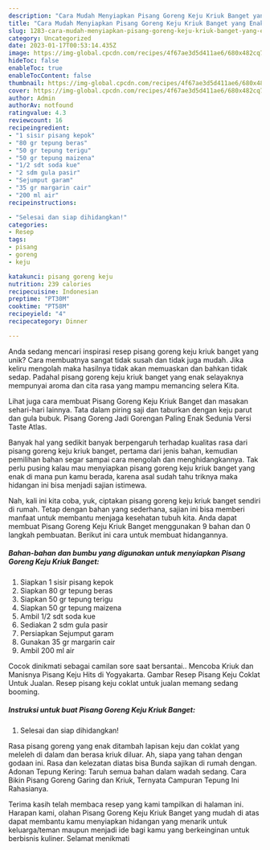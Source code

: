 ```yaml
---
description: "Cara Mudah Menyiapkan Pisang Goreng Keju Kriuk Banget yang Enak"
title: "Cara Mudah Menyiapkan Pisang Goreng Keju Kriuk Banget yang Enak"
slug: 1283-cara-mudah-menyiapkan-pisang-goreng-keju-kriuk-banget-yang-enak
category: Uncategorized
date: 2023-01-17T00:53:14.435Z
image: https://img-global.cpcdn.com/recipes/4f67ae3d5d411ae6/680x482cq70/pisang-goreng-keju-kriuk-banget-foto-resep-utama.jpg
hideToc: false
enableToc: true
enableTocContent: false
thumbnail: https://img-global.cpcdn.com/recipes/4f67ae3d5d411ae6/680x482cq70/pisang-goreng-keju-kriuk-banget-foto-resep-utama.jpg
cover: https://img-global.cpcdn.com/recipes/4f67ae3d5d411ae6/680x482cq70/pisang-goreng-keju-kriuk-banget-foto-resep-utama.jpg
author: Admin
authorAv: notfound
ratingvalue: 4.3
reviewcount: 16
recipeingredient:
- "1 sisir pisang kepok"
- "80 gr tepung beras"
- "50 gr tepung terigu"
- "50 gr tepung maizena"
- "1/2 sdt soda kue"
- "2 sdm gula pasir"
- "Sejumput garam"
- "35 gr margarin cair"
- "200 ml air"
recipeinstructions:

- "Selesai dan siap dihidangkan!"
categories:
- Resep
tags:
- pisang
- goreng
- keju

katakunci: pisang goreng keju 
nutrition: 239 calories
recipecuisine: Indonesian
preptime: "PT30M"
cooktime: "PT58M"
recipeyield: "4"
recipecategory: Dinner

---
```





Anda sedang mencari inspirasi resep pisang goreng keju kriuk banget yang unik? Cara membuatnya sangat tidak susah dan tidak juga mudah. Jika keliru mengolah maka hasilnya tidak akan memuaskan dan bahkan tidak sedap. Padahal pisang goreng keju kriuk banget yang enak selayaknya mempunyai aroma dan cita rasa yang mampu memancing selera Kita.





Lihat juga cara membuat Pisang Goreng Keju Kriuk Banget dan masakan sehari-hari lainnya. Tata dalam piring saji dan taburkan dengan keju parut dan gula bubuk. Pisang Goreng Jadi Gorengan Paling Enak Sedunia Versi Taste Atlas.

Banyak hal yang sedikit banyak berpengaruh terhadap kualitas rasa dari pisang goreng keju kriuk banget, pertama dari jenis bahan, kemudian pemilihan bahan segar sampai cara mengolah dan menghidangkannya. Tak perlu pusing kalau mau menyiapkan pisang goreng keju kriuk banget yang enak di mana pun kamu berada, karena asal sudah tahu triknya maka hidangan ini bisa menjadi sajian istimewa.






Nah, kali ini kita coba, yuk, ciptakan pisang goreng keju kriuk banget sendiri di rumah. Tetap dengan bahan yang sederhana, sajian ini bisa memberi manfaat untuk membantu menjaga kesehatan tubuh kita. Anda dapat membuat Pisang Goreng Keju Kriuk Banget menggunakan 9 bahan dan 0 langkah pembuatan. Berikut ini cara untuk membuat hidangannya.

<!--inarticleads1-->

##### Bahan-bahan dan bumbu yang digunakan untuk menyiapkan Pisang Goreng Keju Kriuk Banget:

1. Siapkan 1 sisir pisang kepok
1. Siapkan 80 gr tepung beras
1. Siapkan 50 gr tepung terigu
1. Siapkan 50 gr tepung maizena
1. Ambil 1/2 sdt soda kue
1. Sediakan 2 sdm gula pasir
1. Persiapkan Sejumput garam
1. Gunakan 35 gr margarin cair
1. Ambil 200 ml air


Cocok dinikmati sebagai camilan sore saat bersantai.. Mencoba Kriuk dan Manisnya Pisang Keju Hits di Yogyakarta. Gambar Resep Pisang Keju Coklat Untuk Jualan. Resep pisang keju coklat untuk jualan memang sedang booming. 

<!--inarticleads2-->

##### Instruksi untuk buat Pisang Goreng Keju Kriuk Banget:


1. Selesai dan siap dihidangkan!

Rasa pisang goreng yang enak ditambah lapisan keju dan coklat yang meleleh di dalam dan berasa kriuk diluar. Ah, siapa yang tahan dengan godaan ini. Rasa dan kelezatan diatas bisa Bunda sajikan di rumah dengan. Adonan Tepung Kering: Taruh semua bahan dalam wadah sedang. Cara Bikin Pisang Goreng Garing dan Kriuk, Ternyata Campuran Tepung Ini Rahasianya. 

Terima kasih telah membaca resep yang kami tampilkan di halaman ini. Harapan kami, olahan Pisang Goreng Keju Kriuk Banget yang mudah di atas dapat membantu kamu menyiapkan hidangan yang menarik untuk keluarga/teman maupun menjadi ide bagi kamu yang berkeinginan untuk berbisnis kuliner. Selamat menikmati

